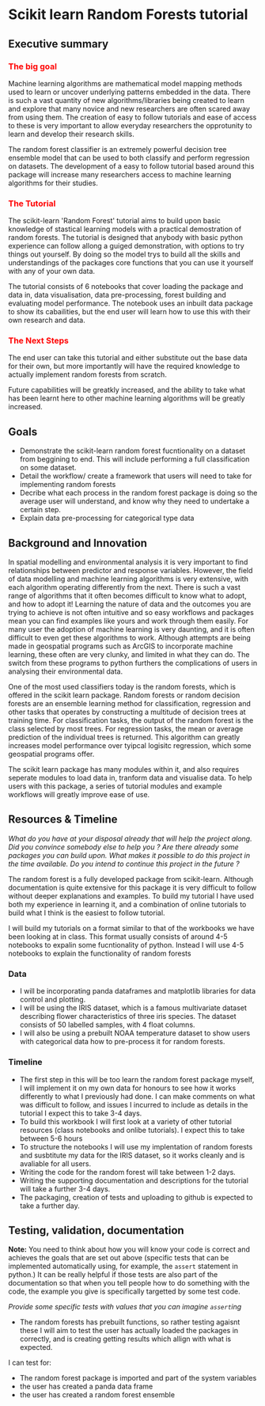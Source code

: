 # Scikit learn Random Forests tutorial

## Executive summary

### <span style="color:red">The big goal </span>
Machine learning algorithms are mathematical model mapping methods used to learn or uncover underlying patterns embedded in the data. There is such a vast quantity of new algorithms/libraries being created to learn and explore that many novice and new researchers are often scared away from using them. The creation of easy to follow tutorials and ease of access to these is very important to allow everyday researchers the opprotunity to learn and develop their research skills.

The random forest classifier is an extremely powerful decision tree ensemble model that can be used to both classify and perform regression on datasets. The development of a easy to follow tutorial based around this package will increase many researchers access to machine learning algorithms for their studies.

### <span style="color:red"> The Tutorial </span>
The scikit-learn 'Random Forest' tutorial aims to build upon basic knowledge of stastical learning models with a practical demostration of random forests. The tutorial is designed that anybody with basic python experience can follow allong a guiged demonstration, with options to try things out yourself. By doing so the model trys to build all the skills and understandings of the packages core functions that you can use it yourself with any of your own data.

The tutorial consists of 6 notebooks that cover loading the package and data in, data visualisation, data pre-processing, forest building and evaluating model performance. The notebook uses an inbuilt data package to show its cabailities, but the end user will learn how to use this with their own research and data.

### <span style="color:red"> The Next Steps </span>
The end user can take this tutorial and either substitute out the base data for their own, but more importantly will have the required knowledge to actually implement random forests from scratch. 

Future capabilities will be greatkly increased, and the ability to take what has been learnt here to other machine learning algorithms will be greatly increased. 




## Goals

- Demonstrate the scikit-learn random forest fucntionality on a dataset from beggining to end. This will include performing a full classification on some dataset.
- Detail the workflow/ create a framework that users will need to take for implementing random forests
- Decribe what each process in the random forest package is doing so the average user will understand, and know why they need to undertake a certain step.
- Explain data pre-processing for categorical type data 


## Background and Innovation  

In spatial modelling and environmental analysis it is very important to find relationships between predictor and response variables. However, the field of data modelling and machine learning algorithms is very extensive, with each algorithm operating differently from the next. There is such a vast range of algorithms that it often becomes difficult to know what to adopt, and how to adopt it! Learning the nature of data and the outcomes you are trying to achieve is not often intuitive and so easy workflows and packages mean you can find examples like yours and work through them easily. For many user the adoption of machine learning is very daunting, and it is often difficult to even get these algorithms to work. Although attempts are being made in geospatial programs such as ArcGIS to incorporate machine learning, these often are very clunky, and limited in what they can do. The switch from these programs to python furthers the complications of users in analysing their environmental data. 

One of the most used classifiers today is the random forests, which is offered in the scikit learn package. Random forests or random decision forests are an ensemble learning method for classification, regression and other tasks that operates by constructing a multitude of decision trees at training time. For classification tasks, the output of the random forest is the class selected by most trees. For regression tasks, the mean or average prediction of the individual trees is returned. This algorithm can greatly increases model performance over tyipcal logisitc regression, which some geospatial programs offer. 

The scikit learn package has many modules within it, and also requires seperate modules to load data in, tranform data and visualise data. To help users with this package, a series of tutorial modules and example workflows will greatly improve ease of use. 


## Resources & Timeline

_What do you have at your disposal already that will help the project along. Did you convince somebody else to help you ? Are there already some packages you can build upon. What makes it possible to do this project in the time available. Do you intend to continue this project in the future ?_


The random forest is a fully developed package from scikit-learn. Although documentation is quite extensive for this package it is very difficult to follow without deeper explanations and examples. To build my tutorial I have used both my experience in learning it, and a combination of online tutorials to build what I think is the easiest to follow tutorial.

I will build my tutorials on a format similar to that of the workbooks we have been looking at in class. This format usually consists of around 4-5 notebooks to expalin some fucntionality of python. Instead I will use 4-5 notebooks to explain the functionality of random forests

### Data
 - I will be incorporating panda dataframes and matplotlib libraries for data control and plotting. 
 - I will be using the IRIS dataset, which is a famous multivariate dataset describing flower characteristics of three iris species. The dataset consists of 50 labelled samples, with 4 float columns.
 - I will also be using a prebuilt NOAA temperature dataset to show users with categorical data how to pre-process it for random forests.
  
### Timeline
- The first step in this will be too learn the random forest package myself, I will implement it on my own data for honours to see how it works differently to what I previously had done. I can make comments on what was difficult to follow, and issues I incurred to include as details in the tutorial I expect this to take 3-4 days.
- To build this workbook I will first look at a variety of other tutorial resources (class notebooks and onlibe tutorials). I expect this to take between 5-6 hours
- To structure the notebooks I will use my implentation of random forests and susbtitute my data for the IRIS dataset, so it works cleanly and is avaliable for all users.
- Writing the code for the random forest will take between 1-2 days.
- Writing the supporting documentation and descriptions for the tutorial will take a further 3-4 days.
- The packaging, creation of tests and uploading to github is expected to take a further day.


## Testing, validation, documentation

**Note:** You need to think about how you will know your code is correct and achieves the goals that are set out above (specific tests that can be implemented automatically using, for example, the `assert` statement in python.)  It can be really helpful if those tests are also part of the documentation so that when you tell people how to do something with the code, the example you give is specifically targetted by some test code.

_Provide some specific tests with values that you can imagine `assert`ing_

- The random forests has prebuilt functions, so rather testing agaisnt these I will aim to test the user has actually loaded the packages in correctly, and is creating getting results which allign with what is expected.

I can test for:
- The random forest package is imported and part of the system variables
- the user has created a panda data frame
- the user has created a random forest ensemble


```python

```
